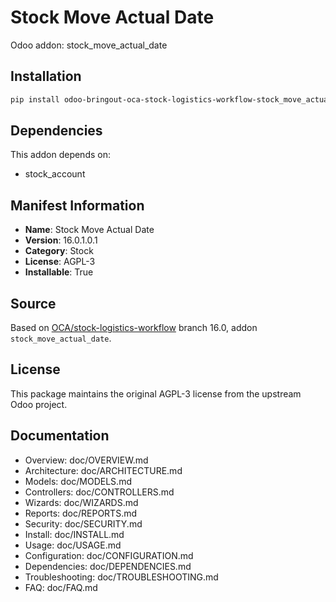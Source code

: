 # Stock Move Actual Date

Odoo addon: stock_move_actual_date

## Installation

```bash
pip install odoo-bringout-oca-stock-logistics-workflow-stock_move_actual_date
```

## Dependencies

This addon depends on:
- stock_account

## Manifest Information

- **Name**: Stock Move Actual Date
- **Version**: 16.0.1.0.1
- **Category**: Stock
- **License**: AGPL-3
- **Installable**: True

## Source

Based on [OCA/stock-logistics-workflow](https://github.com/OCA/stock-logistics-workflow) branch 16.0, addon `stock_move_actual_date`.

## License

This package maintains the original AGPL-3 license from the upstream Odoo project.

## Documentation

- Overview: doc/OVERVIEW.md
- Architecture: doc/ARCHITECTURE.md
- Models: doc/MODELS.md
- Controllers: doc/CONTROLLERS.md
- Wizards: doc/WIZARDS.md
- Reports: doc/REPORTS.md
- Security: doc/SECURITY.md
- Install: doc/INSTALL.md
- Usage: doc/USAGE.md
- Configuration: doc/CONFIGURATION.md
- Dependencies: doc/DEPENDENCIES.md
- Troubleshooting: doc/TROUBLESHOOTING.md
- FAQ: doc/FAQ.md
